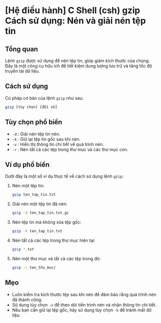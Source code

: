 # [Hệ điều hành] C Shell (csh) gzip Cách sử dụng: Nén và giải nén tệp tin

## Tổng quan
Lệnh `gzip` được sử dụng để nén tệp tin, giúp giảm kích thước của chúng. Đây là một công cụ hữu ích để tiết kiệm dung lượng lưu trữ và tăng tốc độ truyền tải dữ liệu.

## Cách sử dụng
Cú pháp cơ bản của lệnh `gzip` như sau:

```bash
gzip [tùy chọn] [đối số]
```

## Tùy chọn phổ biến
- `-d` : Giải nén tệp tin nén.
- `-k` : Giữ lại tệp tin gốc sau khi nén.
- `-v` : Hiển thị thông tin chi tiết về quá trình nén.
- `-r` : Nén tất cả các tệp trong thư mục và các thư mục con.

## Ví dụ phổ biến
Dưới đây là một số ví dụ thực tế về cách sử dụng lệnh `gzip`:

1. Nén một tệp tin:
   ```bash
   gzip ten_tap_tin.txt
   ```

2. Giải nén một tệp tin đã nén:
   ```bash
   gzip -d ten_tap_tin.txt.gz
   ```

3. Nén tệp tin mà không xóa tệp gốc:
   ```bash
   gzip -k ten_tap_tin.txt
   ```

4. Nén tất cả các tệp trong thư mục hiện tại:
   ```bash
   gzip *.txt
   ```

5. Nén một thư mục và tất cả các tệp trong đó:
   ```bash
   gzip -r ten_thu_muc/
   ```

## Mẹo
- Luôn kiểm tra kích thước tệp sau khi nén để đảm bảo rằng quá trình nén đã thành công.
- Sử dụng tùy chọn `-v` để theo dõi tiến trình nén và nhận thông tin chi tiết.
- Nếu bạn cần giữ lại tệp gốc, hãy sử dụng tùy chọn `-k` để tránh mất dữ liệu.